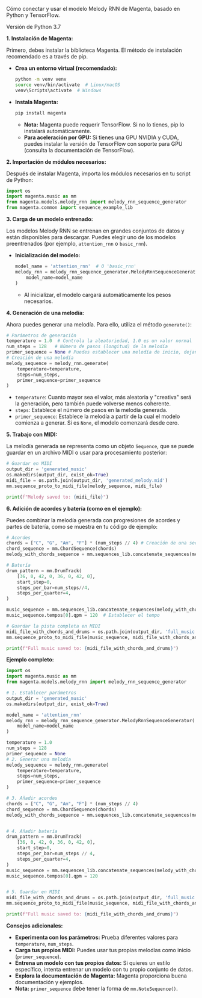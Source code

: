 Cómo conectar y usar el modelo Melody RNN de Magenta, basado en Python y TensorFlow.

Versión de Python 3.7

**1. Instalación de Magenta:**

Primero, debes instalar la biblioteca Magenta. El método de instalación recomendado es a través de pip.

*   **Crea un entorno virtual (recomendado):**
    ```bash
    python -m venv venv
    source venv/bin/activate  # Linux/macOS
    venv\Scripts\activate  # Windows
    ```
*   **Instala Magenta:**
    ```bash
    pip install magenta
    ```
    *   **Nota:** Magenta puede requerir TensorFlow. Si no lo tienes, pip lo instalará automáticamente.
    *   **Para aceleración por GPU:** Si tienes una GPU NVIDIA y CUDA, puedes instalar la versión de TensorFlow con soporte para GPU (consulta la documentación de TensorFlow).

**2. Importación de módulos necesarios:**

Después de instalar Magenta, importa los módulos necesarios en tu script de Python:
```python
import os
import magenta.music as mm
from magenta.models.melody_rnn import melody_rnn_sequence_generator
from magenta.common import sequence_example_lib
```

**3. Carga de un modelo entrenado:**

Los modelos Melody RNN se entrenan en grandes conjuntos de datos y están disponibles para descargar. Puedes elegir uno de los modelos preentrenados (por ejemplo, `attention_rnn` o `basic_rnn`).

*   **Inicialización del modelo:**
    ```python
    model_name = 'attention_rnn'  # O 'basic_rnn'
    melody_rnn = melody_rnn_sequence_generator.MelodyRnnSequenceGenerator(
        model_name=model_name
    )
    ```
    *   Al inicializar, el modelo cargará automáticamente los pesos necesarios.

**4. Generación de una melodía:**

Ahora puedes generar una melodía. Para ello, utiliza el método `generate()`:
```python
# Parámetros de generación
temperature = 1.0  # Controla la aleatoriedad, 1.0 es un valor normal
num_steps = 128   # Número de pasos (longitud) de la melodía
primer_sequence = None # Puedes establecer una melodía de inicio, dejando None, el modelo comenzará desde cero.
# Creación de una melodía
melody_sequence = melody_rnn.generate(
    temperature=temperature,
    steps=num_steps,
    primer_sequence=primer_sequence
)
```
*   `temperature`: Cuanto mayor sea el valor, más aleatoria y "creativa" será la generación, pero también puede volverse menos coherente.
*   `steps`: Establece el número de pasos en la melodía generada.
*  `primer_sequence`: Establece la melodía a partir de la cual el modelo comienza a generar. Si es `None`, el modelo comenzará desde cero.

**5. Trabajo con MIDI:**

La melodía generada se representa como un objeto `Sequence`, que se puede guardar en un archivo MIDI o usar para procesamiento posterior:
```python
# Guardar en MIDI
output_dir = 'generated_music'
os.makedirs(output_dir, exist_ok=True)
midi_file = os.path.join(output_dir, 'generated_melody.mid')
mm.sequence_proto_to_midi_file(melody_sequence, midi_file)

print(f"Melody saved to: {midi_file}")
```

**6. Adición de acordes y batería (como en el ejemplo):**

Puedes combinar la melodía generada con progresiones de acordes y partes de batería, como se muestra en tu código de ejemplo:
```python
# Acordes
chords = ["C", "G", "Am", "F"] * (num_steps // 4) # Creación de una secuencia de acordes por repetición
chord_sequence = mm.ChordSequence(chords)
melody_with_chords_sequence = mm.sequences_lib.concatenate_sequences(melody_sequence, chord_sequence)

# Batería
drum_pattern = mm.DrumTrack(
    [36, 0, 42, 0, 36, 0, 42, 0],
    start_step=0,
    steps_per_bar=num_steps//4,
    steps_per_quarter=4,
)

music_sequence = mm.sequences_lib.concatenate_sequences(melody_with_chords_sequence, drum_pattern)
music_sequence.tempos[0].qpm = 120  # Establecer el tempo

# Guardar la pista completa en MIDI
midi_file_with_chords_and_drums = os.path.join(output_dir, 'full_music.mid')
mm.sequence_proto_to_midi_file(music_sequence, midi_file_with_chords_and_drums)

print(f"Full music saved to: {midi_file_with_chords_and_drums}")
```

**Ejemplo completo:**

```python
import os
import magenta.music as mm
from magenta.models.melody_rnn import melody_rnn_sequence_generator

# 1. Establecer parámetros
output_dir = 'generated_music'
os.makedirs(output_dir, exist_ok=True)

model_name = 'attention_rnn'
melody_rnn = melody_rnn_sequence_generator.MelodyRnnSequenceGenerator(
    model_name=model_name
)

temperature = 1.0
num_steps = 128
primer_sequence = None
# 2. Generar una melodía
melody_sequence = melody_rnn.generate(
    temperature=temperature,
    steps=num_steps,
    primer_sequence=primer_sequence
)

# 3. Añadir acordes
chords = ["C", "G", "Am", "F"] * (num_steps // 4)
chord_sequence = mm.ChordSequence(chords)
melody_with_chords_sequence = mm.sequences_lib.concatenate_sequences(melody_sequence, chord_sequence)


# 4. Añadir batería
drum_pattern = mm.DrumTrack(
    [36, 0, 42, 0, 36, 0, 42, 0],
    start_step=0,
    steps_per_bar=num_steps // 4,
    steps_per_quarter=4,
)
music_sequence = mm.sequences_lib.concatenate_sequences(melody_with_chords_sequence, drum_pattern)
music_sequence.tempos[0].qpm = 120


# 5. Guardar en MIDI
midi_file_with_chords_and_drums = os.path.join(output_dir, 'full_music.mid')
mm.sequence_proto_to_midi_file(music_sequence, midi_file_with_chords_and_drums)

print(f"Full music saved to: {midi_file_with_chords_and_drums}")

```

**Consejos adicionales:**

*   **Experimenta con los parámetros:** Prueba diferentes valores para `temperature`, `num_steps`.
*   **Carga tus propios MIDI:** Puedes usar tus propias melodías como inicio (`primer_sequence`).
*   **Entrena un modelo con tus propios datos:** Si quieres un estilo específico, intenta entrenar un modelo con tu propio conjunto de datos.
*   **Explora la documentación de Magenta:** Magenta proporciona buena documentación y ejemplos.
*  **Nota:** `primer_sequence` debe tener la forma de `mm.NoteSequence()`.